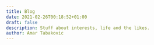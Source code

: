 ```yaml
---
title: Blog
date: 2021-02-26T00:18:52+01:00
draft: false
description: Stuff about interests, life and the likes.
author: Amar Tabakovic
---
```



